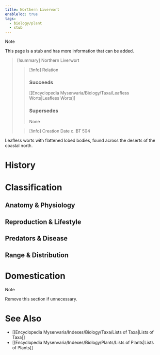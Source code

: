 ```yaml
---
title: Northern Liverwort
enableToc: true
tags:
  - biology/plant
  - stub
---
```


> [!note]
> This page is a stub and has more information that can be added.

> [!summary] Northern Liverwort
> > [!info] Relation
> > ### Succeeds
> > [[Encyclopedia Mysenvaria/Biology/Taxa/Leafless Worts|Leafless Worts]]
> > ### Supersedes
> > None
>
> > [!info] Creation Date
> > c. BT 504

Leafless worts with flattened lobed bodies, found across the deserts of the coastal north.
# History

# Classification
## Anatomy & Physiology

## Reproduction & Lifestyle

## Predators & Disease

## Range & Distribution

# Domestication

> [!note]
> Remove this section if unnecessary.
# See Also
- [[Encyclopedia Mysenvaria/Indexes/Biology/Taxa/Lists of Taxa|Lists of Taxa]]
- [[Encyclopedia Mysenvaria/Indexes/Biology/Plants/Lists of Plants|Lists of Plants]]